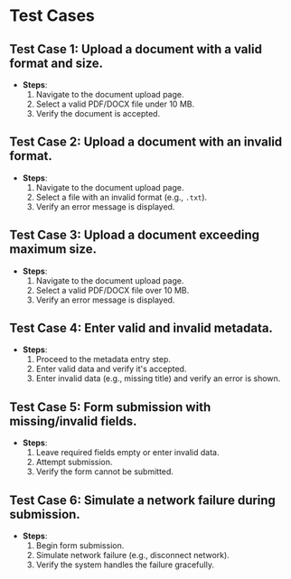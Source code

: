 # Test Cases

## Test Case 1: Upload a document with a valid format and size.
- **Steps**:
  1. Navigate to the document upload page.
  2. Select a valid PDF/DOCX file under 10 MB.
  3. Verify the document is accepted.
  
## Test Case 2: Upload a document with an invalid format.
- **Steps**:
  1. Navigate to the document upload page.
  2. Select a file with an invalid format (e.g., `.txt`).
  3. Verify an error message is displayed.

## Test Case 3: Upload a document exceeding maximum size.
- **Steps**:
  1. Navigate to the document upload page.
  2. Select a valid PDF/DOCX file over 10 MB.
  3. Verify an error message is displayed.
  
## Test Case 4: Enter valid and invalid metadata.
- **Steps**:
  1. Proceed to the metadata entry step.
  2. Enter valid data and verify it's accepted.
  3. Enter invalid data (e.g., missing title) and verify an error is shown.
  
## Test Case 5: Form submission with missing/invalid fields.
- **Steps**:
  1. Leave required fields empty or enter invalid data.
  2. Attempt submission.
  3. Verify the form cannot be submitted.
  
## Test Case 6: Simulate a network failure during submission.
- **Steps**:
  1. Begin form submission.
  2. Simulate network failure (e.g., disconnect network).
  3. Verify the system handles the failure gracefully.
